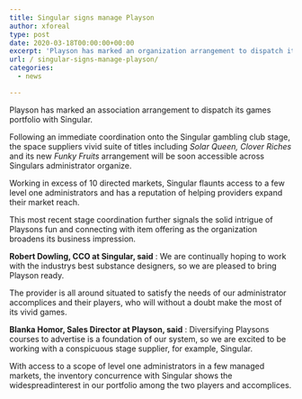 ```yaml
---
title: Singular signs manage Playson
author: xforeal 
type: post
date: 2020-03-18T00:00:00+00:00
excerpt: 'Playson has marked an organization arrangement to dispatch its games portfolio with Singular '
url: / singular-signs-manage-playson/
categories:
  - news

---
```

Playson has marked an association arrangement to dispatch its games portfolio with Singular. 

Following an immediate coordination onto the Singular gambling club stage, the space suppliers vivid suite of titles including _Solar Queen, Clover Riches_ and its new _Funky Fruits_ arrangement will be soon accessible across Singulars administrator organize. 

Working in excess of 10 directed markets, Singular flaunts access to a few level one administrators and has a reputation of helping providers expand their market reach. 

This most recent stage coordination further signals the solid intrigue of Playsons fun and connecting with item offering as the organization broadens its business impression. 

**Robert Dowling, CCO at Singular, said** : We are continually hoping to work with the industrys best substance designers, so we are pleased to bring Playson ready. 

The provider is all around situated to satisfy the needs of our administrator accomplices and their players, who will without a doubt make the most of its vivid games. 

**Blanka Homor, Sales Director at Playson, said** : Diversifying Playsons courses to advertise is a foundation of our system, so we are excited to be working with a conspicuous stage supplier, for example, Singular. 

With access to a scope of level one administrators in a few managed markets, the inventory concurrence with Singular shows the widespreadinterest in our portfolio among the two players and accomplices.